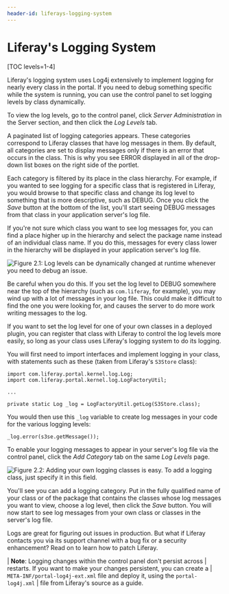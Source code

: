 ```yaml
---
header-id: liferays-logging-system
---
```


# Liferay's Logging System

[TOC levels=1-4]

Liferay's logging system uses Log4j extensively to implement logging for nearly
every class in the portal. If you need to debug something specific while the
system is running, you can use the control panel to set logging levels by class
dynamically.

To view the log levels, go to the control panel, click *Server Administration*
in the Server section, and then click the *Log Levels* tab.

A paginated list of logging categories appears. These categories correspond to
Liferay classes that have log messages in them. By default, all categories are
set to display messages only if there is an error that occurs in the class. This
is why you see ERROR displayed in all of the drop-down list boxes on the right
side of the portlet.

Each category is filtered by its place in the class hierarchy. For example, if
you wanted to see logging for a specific class that is registered in Liferay,
you would browse to that specific class and change its log level to something
that is more descriptive, such as DEBUG. Once you click the *Save* button at the
bottom of the list, you'll start seeing DEBUG messages from that class in your
application server's log file.

If you're not sure which class you want to see log messages for, you can find a
place higher up in the hierarchy and select the package name instead of an
individual class name. If you do this, messages for every class lower in the
hierarchy will be displayed in your application server's log file.

![Figure 2.1: Log levels can be dynamically changed at runtime whenever you need to debug an issue. ](../../images/maintaining-log-levels.png) 

Be careful when you do this. If you set the log level to DEBUG somewhere near
the top of the hierarchy (such as `com.liferay`, for example), you may wind up
with a lot of messages in your log file. This could make it difficult to find
the one you were looking for, and causes the server to do more work writing
messages to the log. 

If you want to set the log level for one of your own classes in a deployed
plugin, you can register that class with Liferay to control the log levels
more easily, so long as your class uses Liferay's logging system to do its
logging.

You will first need to import interfaces and implement logging in your
class, with statements such as these (taken from Liferay's `S3Store`
class):

    import com.liferay.portal.kernel.log.Log;
    import com.liferay.portal.kernel.log.LogFactoryUtil;
    
    ...

    private static Log _log = LogFactoryUtil.getLog(S3Store.class);

You would then use this `_log` variable to create log messages in your code
for the various logging levels:

    _log.error(s3se.getMessage());

To enable your logging messages to appear in your server's log file via the
control panel, click the *Add Category* tab on the same *Log Levels* page.

![Figure 2.2: Adding your own logging classes is easy. To add a logging class, just specify it in this field.](../../images/maintaining-add-log-category.png) 

You'll see you can add a logging category. Put in the fully qualified name of
your class or of the package that contains the classes whose log messages you
want to view, choose a log level, then click the *Save* button. You will now
start to see log messages from your own class or classes in the server's log
file.

Logs are great for figuring out issues in production. But what if Liferay
contacts you via its support channel with a bug fix or a security enhancement?
Read on to learn how to patch Liferay.

| **Note**: Logging changes within the control panel don't persist across
| restarts. If you want to make your changes persistent, you can create a
| `META-INF/portal-log4j-ext.xml` file and deploy it, using the `portal-log4j.xml`
| file from Liferay's source as a guide.
